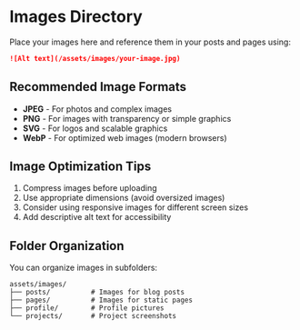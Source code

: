 # Images Directory

Place your images here and reference them in your posts and pages using:

```markdown
![Alt text](/assets/images/your-image.jpg)
```

## Recommended Image Formats

- **JPEG** - For photos and complex images
- **PNG** - For images with transparency or simple graphics
- **SVG** - For logos and scalable graphics
- **WebP** - For optimized web images (modern browsers)

## Image Optimization Tips

1. Compress images before uploading
2. Use appropriate dimensions (avoid oversized images)
3. Consider using responsive images for different screen sizes
4. Add descriptive alt text for accessibility

## Folder Organization

You can organize images in subfolders:

```
assets/images/
├── posts/          # Images for blog posts
├── pages/          # Images for static pages
├── profile/        # Profile pictures
└── projects/       # Project screenshots
```
